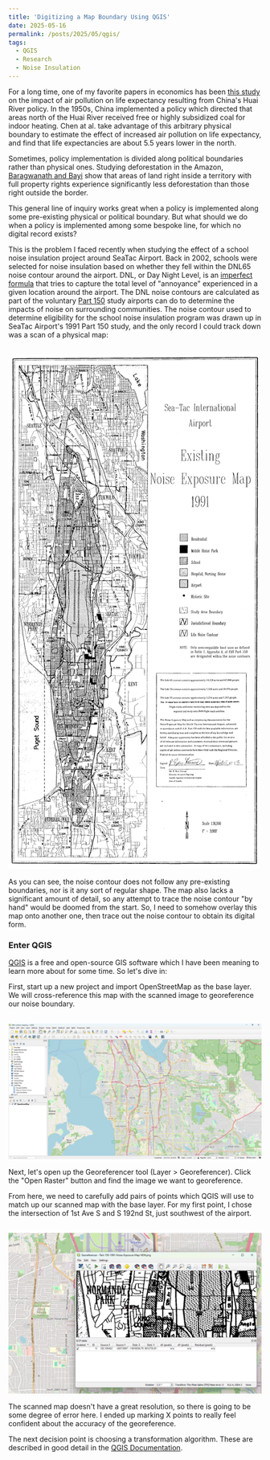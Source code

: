 ```yaml
---
title: 'Digitizing a Map Boundary Using QGIS'
date: 2025-05-16
permalink: /posts/2025/05/qgis/
tags:
  - QGIS
  - Research
  - Noise Insulation
---
```


For a long time, one of my favorite papers in economics has been [this study](https://doi.org/10.1073/pnas.1300018110) on the impact of air pollution on life expectancy resulting from China's Huai River policy. In the 1950s, China implemented a policy which directed that areas north of the Huai River received free or highly subsidized coal for indoor heating. Chen at al. take advantage of this arbitrary physical boundary to estimate the effect of increased air pollution on life expectancy, and find that life expectancies are about 5.5 years lower in the north.

Sometimes, policy implementation is divided along political boundaries rather than physical ones. Studying deforestation in the Amazon, [Baragwanath and Bayi](https://doi.org/10.1073/pnas.1917874117) show that areas of land right inside a territory with full property rights experience significantly less deforestation than those right outside the border.

This general line of inquiry works great when a policy is implemented along some pre-existing physical or political boundary. But what should we do when a policy is implemented among some bespoke line, for which no digital record exists?

This is the problem I faced recently when studying the effect of a school noise insulation project around SeaTac Airport. Back in 2002, schools were selected for noise insulation based on whether they fell within the DNL65 noise contour around the airport. DNL, or Day Night Level, is an [imperfect formula](https://seatacnoise.info/dnl65-for-dummies/) that tries to capture the total level of "annoyance" experienced in a given location around the airport. The DNL noise contours are calculated as part of the voluntary [Part 150](https://seatacnoise.info/part-150-for-dummies/) study airports can do to determine the impacts of noise on surrounding communities. The noise contour used to determine eligibility for the school noise insulation program was drawn up in SeaTac Airport's 1991 Part 150 study, and the only record I could track down was a scan of a physical map:

<br/><img src='/images/posts/2025-05-qgis/Part-150-1991-Noise-Exposure-Map-NEM.png'>

As you can see, the noise contour does not follow any pre-existing boundaries, nor is it any sort of regular shape. The map also lacks a significant amount of detail, so any attempt to trace the noise contour "by hand" would be doomed from the start. So, I need to somehow overlay this map onto another one, then trace out the noise contour to obtain its digital form.

### Enter QGIS

[QGIS](https://qgis.org/) is a free and open-source GIS software which I have been meaning to learn more about for some time. So let's dive in:

First, start up a new project and import OpenStreetMap as the base layer. We will cross-reference this map with the scanned image to georeference our noise boundary.

<br/><img src='/images/posts/2025-05-qgis/OpenStreetMap.png'>

Next, let's open up the Georeferencer tool (Layer > Georeferencer). Click the "Open Raster" button and find the image we want to georeference.

From here, we need to carefully add pairs of points which QGIS will use to match up our scanned map with the base layer. For my first point, I chose the intersection of 1st Ave S and S 192nd St, just southwest of the airport.

<br/><img src='/images/posts/2025-05-qgis/Point1.png'>

The scanned map doesn't have a great resolution, so there is going to be some degree of error here. I ended up marking X points to really feel confident about the accuracy of the georeference.

The next decision point is choosing a transformation algorithm. These are described in good detail in the [QGIS Documentation](https://docs.qgis.org/3.40/en/docs/user_manual/working_with_raster/georeferencer.html#).